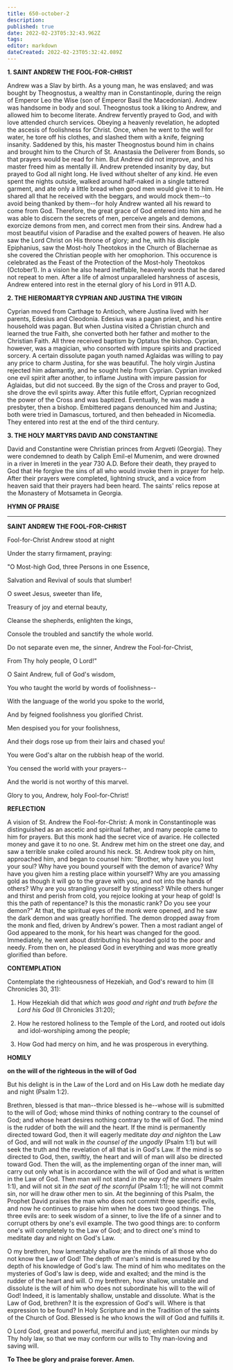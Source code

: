 ```yaml
---
title: 650-october-2
description: 
published: true
date: 2022-02-23T05:32:43.962Z
tags: 
editor: markdown
dateCreated: 2022-02-23T05:32:42.089Z
---
```



**1. SAINT ANDREW THE FOOL-FOR-CHRIST**

Andrew was a Slav by birth. As a young man, he was enslaved; and was bought by Theognostus, a wealthy man in Constantinople, during the reign of Emperor Leo the Wise (son of Emperor Basil the Macedonian). Andrew was handsome in body and soul. Theognostus took a liking to Andrew, and allowed him to become literate. Andrew fervently prayed to God, and with love attended church services. Obeying a heavenly revelation, he adopted the ascesis of foolishness for Christ. Once, when he went to the well for water, he tore off his clothes, and slashed them with a knife, feigning insanity. Saddened by this, his master Theognostus bound him in chains and brought him to the Church of St. Anastasia the Deliverer from Bonds, so that prayers would be read for him. But Andrew did not improve, and his master freed him as mentally ill. Andrew pretended insanity by day, but prayed to God all night long. He lived without shelter of any kind. He even spent the nights outside, walked around half-naked in a single tattered garment, and ate only a little bread when good men would give it to him. He shared all that he received with the beggars, and would mock them--to avoid being thanked by them--for holy Andrew wanted all his reward to come from God. Therefore, the great grace of God entered into him and he was able to discern the secrets of men, perceive angels and demons, exorcize demons from men, and correct men from their sins. Andrew had a most beautiful vision of Paradise and the exalted powers of heaven. He also saw the Lord Christ on His throne of glory; and he, with his disciple Epiphanius, saw the Most-holy Theotokos in the Church of Blachernae as she covered the Christian people with her omophorion. This occurence is celebrated as the Feast of the Protection of the Most-holy Theotokos (October1). In a vision he also heard ineffable, heavenly words that he dared not repeat to men. After a life of almost unparalleled harshness of ascesis, Andrew entered into rest in the eternal glory of his Lord in 911 A.D.

**2. THE HIEROMARTYR CYPRIAN AND JUSTINA THE VIRGIN**

Cyprian moved from Carthage to Antioch, where Justina lived with her parents, Edesius and Cleodonia. Edesius was a pagan priest, and his entire household was pagan. But when Justina visited a Christian church and learned the true Faith, she converted both her father and mother to the Christian Faith. All three received baptism by Optatus the bishop. Cyprian, however, was a magician, who consorted with impure spirits and practiced sorcery. A certain dissolute pagan youth named Aglaidas was willing to pay any price to charm Justina, for she was beautiful. The holy virgin Justina rejected him adamantly, and he sought help from Cyprian. Cyprian invoked one evil spirit after another, to inflame Justina with impure passion for Aglaidas, but did not succeed. By the sign of the Cross and prayer to God, she drove the evil spirits away. After this futile effort, Cyprian recognized the power of the Cross and was baptized. Eventually, he was made a presbyter, then a bishop. Embittered pagans denounced him and Justina; both were tried in Damascus, tortured, and then beheaded in Nicomedia. They entered into rest at the end of the third century.

**3. THE HOLY MARTYRS DAVID AND CONSTANTINE**

David and Constantine were Christian princes from Argveti (Georgia). They were condemned to death by Caliph Emil-el Mumenim, and were drowned in a river in Imereti in the year 730 A.D. Before their death, they prayed to God that He forgive the sins of all who would invoke them in prayer for help. After their prayers were completed, lightning struck, and a voice from heaven said that their prayers had been heard. The saints' relics repose at the Monastery of Motsameta in Georgia. 



**HYMN OF PRAISE**
****

**SAINT ANDREW THE FOOL-FOR-CHRIST**

Fool-for-Christ Andrew stood at night 


Under the starry firmament, praying: 


"O Most-high God, three Persons in one Essence, 


Salvation and Revival of souls that slumber! 


O sweet Jesus, sweeter than life, 


Treasury of joy and eternal beauty, 


Cleanse the shepherds, enlighten the kings, 


Console the troubled and sanctify the whole world. 


Do not separate even me, the sinner, Andrew the Fool-for-Christ, 


From Thy holy people, O Lord!" 


O Saint Andrew, full of God's wisdom, 


You who taught the world by words of foolishness-- 


With the language of the world you spoke to the world, 


And by feigned foolishness you glorified Christ. 


Men despised you for your foolishness, 


And their dogs rose up from their lairs and chased you! 


You were God's altar on the rubbish heap of the world. 


You censed the world with your prayers-- 


And the world is not worthy of this marvel. 


Glory to you, Andrew, holy Fool-for-Christ!


**REFLECTION**

A vision of St. Andrew the Fool-for-Christ: A monk in Constantinople was distinguished as an ascetic and spiritual father, and many people came to him for prayers. But this monk had the secret vice of avarice. He collected money and gave it to no one. St. Andrew met him on the street one day, and saw a terrible snake coiled around his neck. St. Andrew took pity on him, approached him, and began to counsel him: "Brother, why have you lost your soul? Why have you bound yourself with the demon of avarice? Why have you given him a resting place within yourself? Why are you amassing gold as though it will go to the grave with you, and not into the hands of others? Why are you strangling yourself by stinginess? While others hunger and thirst and perish from cold, you rejoice looking at your heap of gold! Is this the path of repentance? Is this the monastic rank? Do you see your demon?" At that, the spiritual eyes of the monk were opened, and he saw the dark demon and was greatly horrified. The demon dropped away from the monk and fled, driven by Andrew's power. Then a most radiant angel of God appeared to the monk, for his heart was changed for the good. Immediately, he went about distributing his hoarded gold to the poor and needy. From then on, he pleased God in everything and was more greatly glorified than before.



**CONTEMPLATION**

Contemplate the righteousness of Hezekiah, and God's reward to him (II Chronicles 30, 31):

1.  How Hezekiah did that *which was good and right and truth before the Lord his God* (II Chronicles 31:20); 

1.  How he restored holiness to the Temple of the Lord, and rooted out idols and idol-worshiping among the people;

1.  How God had mercy on him, and he was prosperous in everything.



**HOMILY**

**on the will of the righteous in the will of God**

But his delight is in the Law of the Lord and on His Law doth he mediate day and night (Psalm 1:2).

Brethren, blessed is that man--thrice blessed is he--whose will is submitted to the will of God; whose mind thinks of nothing contrary to the counsel of God; and whose heart desires nothing contrary to the will of God. The mind is the rudder of both the will and the heart. If the mind is permanently directed toward God, then it will eagerly meditate *day and night*on the Law of God, and will not walk in *the counsel of the ungodly* (Psalm 1:1) but will seek the truth and the revelation of all that is in God's Law. If the mind is so directed to God, then, swiftly, the heart and will of man will also be directed toward God. Then the will, as the implementing organ of the inner man, will carry out only what is in accordance with the will of God and what is written in the Law of God. Then man will not stand *in the way of the sinners* (Psalm 1:1), and will not sit *in the seat of the scornful* (Psalm 1:1); he will not commit sin, nor will he draw other men to sin. At the beginning of this Psalm, the Prophet David praises the man who does not commit three specific evils, and now he continues to praise him when he does two good things. The three evils are: to seek wisdom of a sinner, to live the life of a sinner and to corrupt others by one's evil example. The two good things are: to conform one's will completely to the Law of God; and to direct one's mind to meditate day and night on God's Law.

O my brethren, how lamentably shallow are the minds of all those who do not know the Law of God! The depth of man's mind is measured by the depth of his knowledge of God's law. The mind of him who meditates on the mysteries of God's law is deep, wide and exalted; and the mind is the rudder of the heart and will. O my brethren, how shallow, unstable and dissolute is the will of him who does not subordinate his will to the will of God! Indeed, it is lamentably shallow, unstable and dissolute. What is the Law of God, brethren? It is the expression of God's will. Where is that expression to be found? In Holy Scripture and in the Tradition of the saints of the Church of God. Blessed is he who knows the will of God and fulfills it.

O Lord God, great and powerful, merciful and just; enlighten our minds by Thy holy law, so that we may conform our wills to Thy man-loving and saving will.

**To Thee be glory and praise forever. Amen.**
